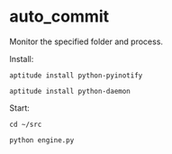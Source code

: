 auto_commit
===========

Monitor the specified folder and process.

Install:

    aptitude install python-pyinotify

    aptitude install python-daemon


Start: 

    cd ~/src

    python engine.py

